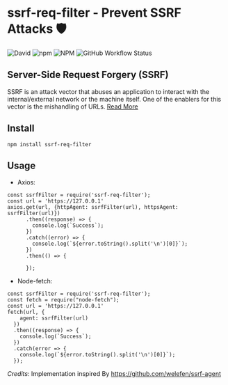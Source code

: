 # ssrf-req-filter - Prevent SSRF Attacks :shield:

![David](https://img.shields.io/david/y-mehta/ssrf-req-filter?style=for-the-badge) ![npm](https://img.shields.io/npm/v/ssrf-req-filter?style=for-the-badge) ![NPM](https://img.shields.io/npm/l/ssrf-req-filter?style=for-the-badge) ![GitHub Workflow Status](https://img.shields.io/github/workflow/status/y-mehta/ssrf-req-filter/Node.js%20CI?style=for-the-badge)

## Server-Side Request Forgery (SSRF)
SSRF is an attack vector that abuses an application to interact with the internal/external network or the machine itself. One of the enablers for this vector is the mishandling of URLs. [Read More](https://cheatsheetseries.owasp.org/cheatsheets/Server_Side_Request_Forgery_Prevention_Cheat_Sheet.html)

## Install
`npm install ssrf-req-filter`

## Usage
- Axios:
```
const ssrfFilter = require('ssrf-req-filter');
const url = 'https://127.0.0.1'
axios.get(url, {httpAgent: ssrfFilter(url), httpsAgent: ssrfFilter(url)})
      .then((response) => {
        console.log(`Success`);
      })
      .catch((error) => {
        console.log(`${error.toString().split('\n')[0]}`);
      })
      .then(() => {

      });
```

- Node-fetch:
```
const ssrfFilter = require('ssrf-req-filter');
const fetch = require("node-fetch");
const url = 'https://127.0.0.1'
fetch(url, {
    agent: ssrfFilter(url)
  })
  .then((response) => {
    console.log(`Success`);
  })
  .catch(error => {
    console.log(`${error.toString().split('\n')[0]}`);
  });
```

*Credits*: Implementation inspired By https://github.com/welefen/ssrf-agent
